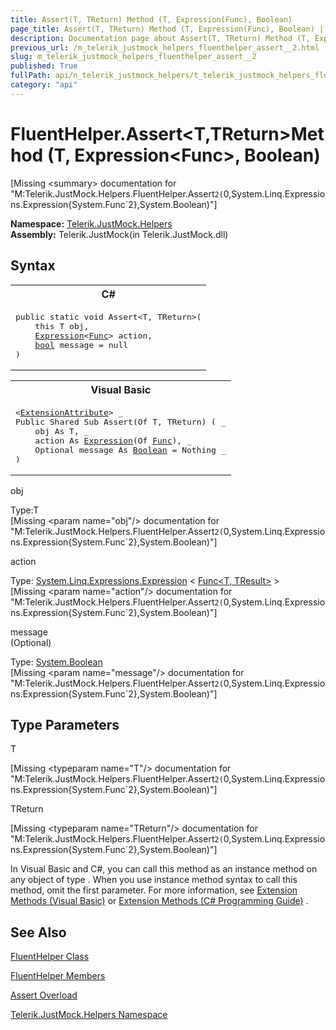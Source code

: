 ```yaml
---
title: Assert(T, TReturn) Method (T, Expression(Func), Boolean)
page_title: Assert(T, TReturn) Method (T, Expression(Func), Boolean) | JustMock Documentation
description: Documentation page about Assert(T, TReturn) Method (T, Expression(Func), Boolean).
previous_url: /m_telerik_justmock_helpers_fluenthelper_assert__2.html
slug: m_telerik_justmock_helpers_fluenthelper_assert__2
published: True
fullPath: api/n_telerik_justmock_helpers/t_telerik_justmock_helpers_fluenthelper/methods_t_telerik_justmock_helpers_fluenthelper/overload_telerik_justmock_helpers_fluenthelper_assert/m_telerik_justmock_helpers_fluenthelper_assert__2
category: "api"
---
```


# FluentHelper.Assert&lt;T,TReturn&gt;Method (T, Expression&lt;Func&gt;, Boolean)




[Missing &lt;summary&gt; documentation for "M:Telerik.JustMock.Helpers.FluentHelper.Assert``2(``0,System.Linq.Expressions.Expression{System.Func`2},System.Boolean)"]



 **Namespace:**  [Telerik.JustMock.Helpers](n_telerik_justmock_helpers) <br> **Assembly:** Telerik.JustMock(in Telerik.JustMock.dll)
## Syntax


<div id="syntaxCodeBlocks" class="code"><span codeLanguage="CSharp"><table><tr><th>C#</th></tr><tr><td><pre xml:space="preserve"><span class="keyword">public</span> <span class="keyword">static</span> <span class="keyword">void</span> <span class="identifier">Assert</span>&lt;T, TReturn&gt;(
	<span class="keyword">this</span> T <span class="parameter">obj</span>,
	<a href="https://msdn2.microsoft.com/en-us/library/bb335710" target="_blank">Expression</a>&lt;<a href="https://msdn2.microsoft.com/en-us/library/bb549151" target="_blank">Func</a>&gt; <span class="parameter">action</span>,
	<a href="https://msdn2.microsoft.com/en-us/library/a28wyd50" target="_blank">bool</a> <span class="parameter">message</span> = <span class="keyword">null</span>
)
</pre></td></tr></table></span><span codeLanguage="VisualBasicDeclaration"><table><tr><th>Visual Basic</th></tr><tr><td><pre xml:space="preserve">&lt;<a href="https://msdn2.microsoft.com/en-us/library/bb504090" target="_blank">ExtensionAttribute</a>&gt; _
<span class="keyword">Public</span> <span class="keyword">Shared</span> <span class="keyword">Sub</span> <span class="identifier">Assert</span>(<span class="keyword">Of</span> T, TReturn) ( _
	<span class="parameter">obj</span> <span class="keyword">As</span> T, _
	<span class="parameter">action</span> <span class="keyword">As</span> <a href="https://msdn2.microsoft.com/en-us/library/bb335710" target="_blank">Expression</a>(<span class="keyword">Of</span> <a href="https://msdn2.microsoft.com/en-us/library/bb549151" target="_blank">Func</a>), _
	Optional <span class="parameter">message</span> <span class="keyword">As</span> <a href="https://msdn2.microsoft.com/en-us/library/a28wyd50" target="_blank">Boolean</a> = <span class="keyword">Nothing</span> _
)</pre></td></tr></table></span></div>



obj<br>


Type:T<br>
[Missing &lt;param name="obj"/&gt; documentation for "M:Telerik.JustMock.Helpers.FluentHelper.Assert``2(``0,System.Linq.Expressions.Expression{System.Func`2},System.Boolean)"]




action<br>


Type: [System.Linq.Expressions.Expression](bb335710) &lt; [Func&lt;T, TResult&gt;](bb549151) &gt;<br>
[Missing &lt;param name="action"/&gt; documentation for "M:Telerik.JustMock.Helpers.FluentHelper.Assert``2(``0,System.Linq.Expressions.Expression{System.Func`2},System.Boolean)"]




message<br>
(Optional)

Type: [System.Boolean](a28wyd50) <br>
[Missing &lt;param name="message"/&gt; documentation for "M:Telerik.JustMock.Helpers.FluentHelper.Assert``2(``0,System.Linq.Expressions.Expression{System.Func`2},System.Boolean)"]




## Type Parameters




T<br>



[Missing &lt;typeparam name="T"/&gt; documentation for "M:Telerik.JustMock.Helpers.FluentHelper.Assert``2(``0,System.Linq.Expressions.Expression{System.Func`2},System.Boolean)"]


TReturn<br>



[Missing &lt;typeparam name="TReturn"/&gt; documentation for "M:Telerik.JustMock.Helpers.FluentHelper.Assert``2(``0,System.Linq.Expressions.Expression{System.Func`2},System.Boolean)"]



In Visual Basic and C#, you can call this method as an instance method on any object of type . When you use instance method syntax to call this method, omit the first parameter. For more information, see [Extension Methods (Visual Basic)](bb384936) or [Extension Methods (C# Programming Guide)](bb383977) .

## See Also



 [FluentHelper Class](t_telerik_justmock_helpers_fluenthelper) 

 [FluentHelper Members](allmembers_t_telerik_justmock_helpers_fluenthelper) 

 [Assert Overload](overload_telerik_justmock_helpers_fluenthelper_assert) 

 [Telerik.JustMock.Helpers Namespace](n_telerik_justmock_helpers) 



